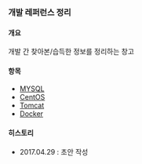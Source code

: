### 개발 레퍼런스 정리

#### 개요
개발 간 찾아본/습득한 정보를 정리하는 창고

#### 항목
- [MYSQL](https://github.com/juneyoung/DEV-INFOS/blob/master/MYSQL/README.md)
- [CentOS](https://github.com/juneyoung/DEV-INFOS/blob/master/CentOS/README.md)
- [Tomcat](https://github.com/juneyoung/DEV-INFOS/blob/master/Tomcat/README.md)
- [Docker](https://github.com/juneyoung/DEV-INFOS/blob/master/Docker/README.md)

#### 히스토리
- 2017.04.29 : 초안 작성
